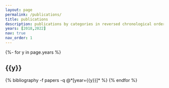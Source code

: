 ```yaml
---
layout: page
permalink: /publications/
title: publications
description: publications by categories in reversed chronological order. generated by jekyll-scholar.
years: [2018,2022]
nav: true
nav_order: 1
---
```

<!-- _pages/publications.md -->
<div class="publications">

{%- for y in page.years %}
  <h2 class="year">{{y}}</h2>
  {% bibliography -f papers -q @*[year={{y}}]* %}
{% endfor %}

</div>
